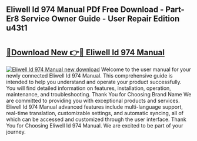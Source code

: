 ## Eliwell Id 974 Manual PDf Free Download - Part-Er8 Service Owner Guide - User Repair Edition u43t1

# <h2><a href="http://bc13966.oget.top/?id=Eliwell+Id+974+Manual">🔗Download New 👉🔴 Eliwell Id 974 Manual</a></h2>

[![Eliwell Id 974 Manual new download](https://i.imgur.com/5g1atiW.png)](http://bc13966.oget.top/?id=Eliwell+Id+974+Manual)
Welcome to the user manual for your newly connected Eliwell Id 974 Manual. This comprehensive guide is intended to help you understand and operate your product successfully. You will find detailed information on features, installation, operation, maintenance, and troubleshooting. Thank You for Choosing Brand Name We are committed to providing you with exceptional products and services. Eliwell Id 974 Manual advanced features include multi-language support, real-time translation, customizable settings, and automatic syncing, all of which can be accessed and customized through the user interface. Thank You for Choosing Eliwell Id 974 Manual. We are excited to be part of your journey.
